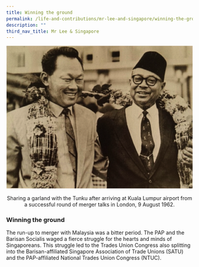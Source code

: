 ```yaml
---
title: Winning the ground
permalink: /life-and-contributions/mr-lee-and-singapore/winning-the-ground/
description: ""
third_nav_title: Mr Lee & Singapore
---
```

![Alt text for image on Isomer site](/images/mr-lee-and-singapore/Winning%20the%20ground.jpg)
<center>Sharing a garland with the Tunku after arriving at Kuala Lumpur airport from a successful round of merger talks in London, 9 August 1962.</center>

### Winning the ground  ###

The run-up to merger with Malaysia was a bitter period. The PAP and the Barisan Socialis waged a fierce struggle for the hearts and minds of Singaporeans. This struggle led to the Trades Union Congress also splitting into the Barisan-affiliated Singapore Association of Trade Unions (SATU) and the PAP-affiliated National Trades Union Congress (NTUC).